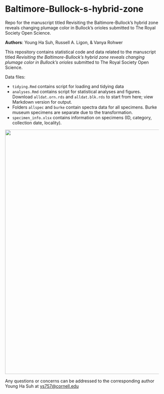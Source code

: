 # Baltimore-Bullock-s-hybrid-zone
Repo for the manuscript titled Revisiting the Baltimore-Bullock’s hybrid zone reveals changing plumage color in Bullock’s orioles submitted to The Royal Society Open Science.

**Authors**: Young Ha Suh, Russell A. Ligon, & Vanya Rohwer 

This repository contains statistical code and data related to the manuscript titled *Revisiting the Baltimore-Bullock’s hybrid zone reveals changing plumage color in Bullock’s orioles* submitted to The Royal Society Open Science.

Data files:
- `tidying.Rmd` contains script for loading and tidying data
- `analyses.Rmd` contains script for statistical analyses and figures. Download `alldat.orn.rds` and `alldat.blk.rds` to start from here; view Markdown version for output. 
- Folders `allspec` and `burke` contain spectra data for all specimens. Burke museum specimens are separate due to the transformation. 
- `specimen_info.xlsx` contains information on specimens (ID, category, collection date, locality). 

<img src="https://user-images.githubusercontent.com/22403928/159709816-4480dde4-14b5-4b13-867e-6c2ef3b143ce.png" width="800">

Any questions or concerns can be addressed to the corresponding author Young Ha Suh at ys757@cornell.edu 
